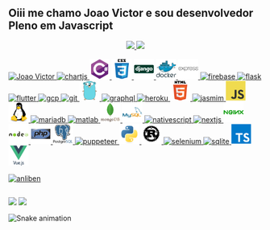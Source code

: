 ## Oiii me chamo Joao Victor e sou desenvolvedor Pleno em Javascript
<div align="center">
  <a href="https://github.com/anlibn">
  <img height="180em" src="https://github-readme-stats.vercel.app/api?username=anliben&show_icons=true&theme=dracula&include_all_commits=true&count_private=true"/>
  <img height="180em" src="https://github-readme-stats.vercel.app/api/top-langs/?username=anliben&layout=compact&langs_count=7&theme=dracula"/>
</div>
<div style="display: inline_block"><br>
  <img src="https://angular.io/assets/images/logos/angular/angular.svg" alt=" Joao Victor " width=" 40 " height=" 40 " />
   <img src="https://www.chartjs.org/media/logo-title.svg" alt=" chartjs " width=" 40 " height=" 40 " /> 
  <img src="https://raw.githubusercontent.com/devicons/devicon/master/icons/csharp/csharp-original.svg" alt=" csharp " width=" 40 " height=" 40 " />
<img src="https://raw.githubusercontent.com/devicons/devicon/master/icons/css3/css3-original-wordmark.svg" alt="css3" width="40" height="40" /> 
<img src="https://raw.githubusercontent.com/devicons/devicon/master/icons/django/django-original.svg" alt="django " width=" 40 " height=" 40 " />
<img src="https://raw.githubusercontent.com/devicons/devicon/master/icons/docker/docker-original-wordmark.svg" alt=" docker " width=" 40 " height=" 40 " /> 


<img src="https://raw.githubusercontent.com/devicons/devicon/master/icons/express/express-original-wordmark.svg" alt=" express " width=" 40 " height=" 40 " />
<img src="https://www.vectorlogo.zone/logos/firebase/firebase-icon.svg" alt=" firebase " width=" 40 " height=" 40 " />
 <img src="https://www.vectorlogo.zone/logos/pocoo_flask/pocoo_flask-icon.svg" alt="flask" width="40" height="40" />
 <img src="https://www.vectorlogo.zone/logos/flutterio/flutterio-icon.svg" alt=" flutter " width=" 40 " height=" 40 " /> 
 <img src="https://www.vectorlogo.zone/logos/google_cloud/google_cloud-icon.svg" alt="gcp" width="40" height="40" />
<img src="https://www.vectorlogo.zone/logos/git-scm/git-scm-icon.svg" alt=" git " width=" 40 " height=" 40 " />
 <img src="https://raw.githubusercontent.com/devicons/devicon/master/icons/go/go-original.svg" alt=" go " width=" 40 " height=" 40 " />
<img src="https://www.vectorlogo.zone/logos/graphql/graphql-icon.svg" alt=" graphql " width=" 40 " height=" 40 " />
 <img src="https://www.vectorlogo.zone/logos/heroku/heroku-icon.svg" alt="heroku" width="40" height="40" />
<img src="https://raw.githubusercontent.com/devicons/devicon/master/icons/html5/html5-original-wordmark.svg" alt=" html5 " width=" 40 " height=" 40 " />
<img src="https://www.vectorlogo.zone/logos/jasmine/jasmine-icon.svg" alt=" jasmim " largura=" 40 " altura="40" />
<img src="https://raw.githubusercontent.com/devicons/devicon/master/icons/javascript/javascript-original.svg" alt=" javascript " width=" 40 " height=" 40 " />
 <img src="https://raw.githubusercontent.com/devicons/devicon/master/icons/linux/linux-original.svg" alt=" linux " width=" 40 " height="40" /> 
<img src="https://www.vectorlogo.zone/logos/mariadb/mariadb-icon.svg" alt=" mariadb " width=" 40 " height=" 40 " /> 
<img src="https://upload.wikimedia.org/wikipedia/commons/2/21/Matlab_Logo.png" alt="matlab" width="40" height="40"/> 
<img src="https://raw.githubusercontent.com/devicons/devicon/master/icons/mongodb/mongodb-original-wordmark.svg" alt="mongodb" width="40" height="40" /> 
<img src="https://raw.githubusercontent.com/devicons/devicon/master/icons/mysql/mysql-original-wordmark.svg" alt=" mysql " width=" 40 " height=" 40 " />
<img src="https://raw.githubusercontent.com/detain/svg-logos/780f25886640cef088af994181646db2f6b1a3f8/svg/nativescript.svg" alt="nativescript " width=" 40 " height=" 40 " /> 
<img src="https://cdn.worldvectorlogo.com/logos/nextjs-3.svg" alt=" nextjs " width=" 40 " height=" 40 " />

 <img src="https://raw.githubusercontent.com/devicons/devicon/master/icons/nginx/nginx-original.svg" alt=" nginx " width=" 40 " height=" 40 " />
<img src="https://raw.githubusercontent.com/devicons/devicon/master/icons/nodejs/nodejs-original-wordmark.svg" alt=" nodejs " width=" 40 " height=" 40 " /> 
<img src="https://raw.githubusercontent.com/devicons/devicon/master/icons/php/php-original.svg" alt=" php " width="40" height="40" />
 <img src="https://raw.githubusercontent.com/devicons/devicon/master/icons/postgresql/postgresql-original-wordmark.svg" alt=" postgresql " width=" 40 " height=" 40 " /> 

   <img src="https://www.vectorlogo.zone/logos/pptrdev/pptrdev-official.svg" alt=" puppeteer " largura=" 40 " height=" 40 " /> 
<img src="https://raw.githubusercontent.com/devicons/devicon/master/icons/python/python-original.svg" alt=" python " width=" 40 " height=" 40 " />
<img src="https://raw.githubusercontent.com/devicons/devicon/master/icons/rust/rust-plain.svg" alt="rust" width="40" height="40" />
 <img src="https://raw.githubusercontent.com/detain/svg-logos/780f25886640cef088af994181646db2f6b1a3f8/svg/selenium-logo.svg" alt=" selenium " width=" 40 " height=" 40 " /> 

<img src="https://www.vectorlogo.zone/logos/sqlite/sqlite-icon.svg" alt="sqlite" width="40" height="40" />
<img src="https://raw.githubusercontent.com/devicons/devicon/master/icons/typescript/typescript-original.svg" alt="typescript" width="40" height="40" />
<img src="https://raw.githubusercontent.com/devicons/devicon/master/icons/vuejs/vuejs-original-wordmark.svg" alt=" vuejs " width=" 40 " height=" 40 " /> 
<p align = "left"> <img src="https://komarev.com/ghpvc/?username=anliben&label=Profile%20views&color=0e75b6&style=flat" alt =" anliben "/> </p>
</div>
  
  ##
 
<div> 

  <a href = "mailto:anliben.yayoi@gmail.com"><img src="https://img.shields.io/badge/-Gmail-%23333?style=for-the-badge&logo=gmail&logoColor=white" target="_blank"></a>
  <a href="https://www.linkedin.com/in/joão-victor-2a9723219/" target="_blank"><img src="https://img.shields.io/badge/-LinkedIn-%230077B5?style=for-the-badge&logo=linkedin&logoColor=white" target="_blank"></a> 
 
  ![Snake animation](https://github.com/anliben/anliben/blob/output/github-contribution-grid-snake.svg)
 
</div>
